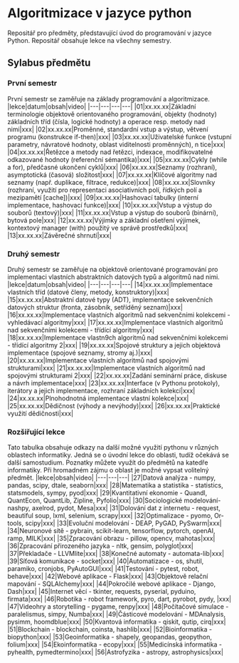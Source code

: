 # Algoritmizace v jazyce python

Repositář pro předměty, představující úvod do programování v jazyce Python. Repositář obsahuje lekce na všechny semestry.

## Sylabus předmětu

### První semestr
První semestr se zaměřuje na základy programování a algoritmizace.
|lekce|datum|obsah|video|
|---|---|---|---|
|01|xx.xx.xx|Základní terminologie objektově orientovaného programování, objekty (hodnoty) základních tříd (čísla, logické hodnoty) a operace resp. metody nad nimi|xxx|
|02|xx.xx.xx|Proměnné, standardní vstup a výstup, větvení programu (konstrukce if-then)|xxx|
|03|xx.xx.xx|Uživatelské funkce (vstupní parametry, návratové hodnoty, oblast viditelnosti proměnných), n tice|xxx|
|04|xx.xx.xx|Řetězce a metody nad řetězci, indexace, modifikovatelné odkazované hodnoty (referenční sémantika)|xxx|
|05|xx.xx.xx|Cykly (while a for), předčasné ukončení cyklů|xxx|
|06|xx.xx.xx|Seznamy (rozhraní), asymptotická (časová) složitost|xxx|
|07|xx.xx.xx|Klíčové algoritmy nad seznamy (např. duplikace, filtrace, redukce)|xxx|
|08|xx.xx.xx|Slovníky (rozhraní, využití pro representaci asociativních polí, řídkých polí a mezipamětí [cache])|xxx|
|09|xx.xx.xx|Hashovací tabulky (interní implementace, hashovací funkce)|xxx|
|10|xx.xx.xx|Vstup a výstup do souborů (textový)|xxx|
|11|xx.xx.xx|Vstup a výstup do souborů (binární), bytová pole|xxx|
|12|xx.xx.xx|Výjimky a základní ošetření výjimek, kontextový manager (with) použitý ve správě prostředků|xxx|
|13|xx.xx.xx|Závěrečné shrnutí|xxx|

### Druhý semestr
Druhý semestr se zaměřuje na objektově orientované programování pro implementaci vlastních abstraktních datových typů a algoritmů nad nimi.
|lekce|datum|obsah|video|
|---|---|---|---|
|14|xx.xx.xx|Implementace vlastních tříd (datové členy, metody, konstruktory)|xxx|
|15|xx.xx.xx|Abstraktní datové typy (ADT), implementace sekvenčních datových struktur (fronta, zásobník, setříděný seznam)|xxx|
|16|xx.xx.xx|Implementace vlastních algoritmů nad sekvenčními kolekcemi - vyhledávací algoritmy|xxx|
|17|xx.xx.xx|Implementace vlastních algoritmů nad sekvenčními kolekcemi - třídící algoritmy|xxx|
|18|xx.xx.xx|Implementace vlastn9ch algoritmů nad sekvenčními kolekcemi - třídící algoritmy 2|xxx|
|19|xx.xx.xx|Spojové struktury a jejich objektová implementace (spojové seznamy, stromy aj.)|xxx|
|20|xx.xx.xx|Implementace vlastních algoritmů nad spojovými strukturami|xxx|
|21|xx.xx.xx|Implementace vlastních algoritmů nad spojovými strukturami 2|xxx|
|22|xx.xx.xx|Zadání seminární práce, diskuse a návrh implementace|xxx|
|23|xx.xx.xx|Interface (v Pythonu protokoly), iterátory a jejich implementace, rozhraní základních kolekcí|xxx|
|24|xx.xx.xx|Plnohodnotná implementace vlastní kolekce|xxx|
|25|xx.xx.xx|Dědičnost (výhody a nevýhody)|xxx|
|26|xx.xx.xx|Praktické využití dědičnosti|xxx|

### Rozšiřující lekce
Tato tabulka obsahuje odkazy na další možné využití pythonu v různých oblastech informatiky. Jedná se o úvodní lekce do oblasti, tudíž očekává se další samostudium. Poznatky můžete využít do předmětů na katedře informatiky. Při hromadném zájmu o oblast je možné vypsat volitelný předmět.
|lekce|obsah|video|
|---|---|---|
|27|Datová analýza - numpy, pandas, scipy, dtale, seaborn|xxx|
|28|Matematika a statistika - statistics, statsmodels, sympy, pyod|xxx|
|29|Kvantitativní ekonomie - Quandl, QuantEcon, QuantLib, Zipline, Pyfolio|xxx|
|30|Sociologické modelování- nashpy, axelrod, pydot, Mesa|xxx|
|31|Dolování dat z internetu - request, beautiful soup, lxml, selenium, scrapy|xxx|
|32|Optimalizace - pyomo, Or-tools, scipy|xxx|
|33|Evoluční modelování - DEAP, PyGAD, PySwarm|xxx|
|34|Neuronové sítě - pybrain, scikit-learn, tensorflow, pytorch, openAI, ramp, MILK|xxx|
|35|Zpracování obrazu - pillow, opencv, mahotas|xxx|
|36|Zpracování přirozeného jazyka - nltk, gensim, polyglot|xxx|
|37|Překladače - LLVMlite|xxx|
|38|Konečné automaty - automata-lib|xxx|
|39|Síťová komunikace - socket|xxx|
|40|Automatizace - os, shutil, paramiko, cronjobs, PyAutoGUI|xxx|
|41|Testování - pytest, robot, behave|xxx|
|42|Webové aplikace - Flask|xxx|
|43|Objektově relační mapování - SQLAlchemy|xxx|
|44|Pokročilé webové aplikace - Django, Dash|xxx|
|45|Internet věcí - tkinter, requests, pyserial, pyduino, firmata|xxx|
|46|Robotika - robot framework, pyro, dart, pyrobot, pydy, |xxx|
|47|Videohry a storytelling - pygame, renpy|xxx|
|48|Počítačové simulace - paralelismus, simpy, Numba|xxx|
|49|Částicové modelování - MDAnalysis, pysimm, hoomdblue|xxx|
|50|Kvantová informatika - qiskit, qutip, cirq|xxx|
|51|Blockchain - blockchain, coinsta, hashlib|xxx|
|52|Bioinformatika - biopython|xxx|
|53|Geoinformatika - shapely, geopandas, geopython, folium|xxx|
|54|Ekoinformatika - ecopy|xxx|
|55|Medicínská informatika - pyhealth, pymedtermino|xxx|
|56|Astrofyzika - astropy, astrophysics|xxx|
